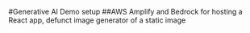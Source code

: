 #Generative AI Demo setup
##AWS Amplify and Bedrock for hosting a React app, defunct image generator of a static image
